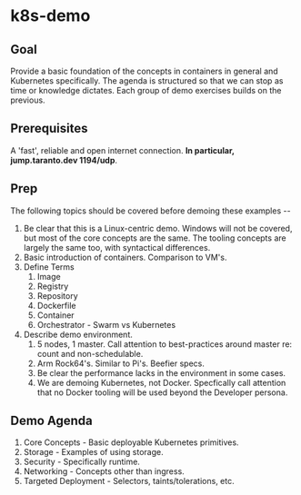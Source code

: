 # k8s-demo

## Goal
Provide a basic foundation of the concepts in containers in general and Kubernetes specifically.  The agenda is structured so that we can stop as time or knowledge dictates.  Each group of demo exercises builds on the previous.

## Prerequisites

A 'fast', reliable and open internet connection.  **In particular, jump.taranto.dev 1194/udp**.

## Prep
The following topics should be covered before demoing these examples --

1. Be clear that this is a Linux-centric demo.  Windows will not be covered, but most of the core concepts are the same.  The tooling concepts are largely the same too, with syntactical differences. 
1. Basic introduction of containers.  Comparison to VM's.
1. Define Terms
    1. Image
    1. Registry
    1. Repository
    1. Dockerfile
    1. Container
    1. Orchestrator - Swarm vs Kubernetes
1. Describe demo environment.
    1. 5 nodes, 1 master.  Call attention to best-practices around master re: count and non-schedulable.
    1. Arm Rock64's.  Similar to Pi's.  Beefier specs.
    1. Be clear the performance lacks in the environment in some cases. 
    1. We are demoing Kubernetes, not Docker.  Specfically call attention that no Docker tooling will be used beyond the Developer persona. 


## Demo Agenda

1. Core Concepts - Basic deployable Kubernetes primitives.
1. Storage - Examples of using storage.
1. Security - Specifically runtime.
1. Networking - Concepts other than ingress.
1. Targeted Deployment - Selectors, taints/tolerations, etc.
